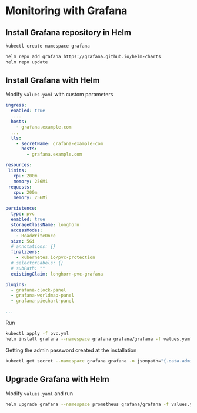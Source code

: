 # Monitoring with Grafana

## Install Grafana repository in Helm

```bash
kubectl create namespace grafana
```

```bash
helm repo add grafana https://grafana.github.io/helm-charts
helm repo update
```

## Install Grafana with Helm

Modify `values.yaml` with custom parameters

```yml
ingress:
  enabled: true
  ....
  hosts:
    - grafana.example.com
  ...
  tls:
    - secretName: grafana-example-com
      hosts:
        - grafana.example.com

resources:
 limits:
   cpu: 200m
   memory: 256Mi
 requests:
   cpu: 200m
   memory: 256Mi

persistence:
  type: pvc
  enabled: true
  storageClassName: longhorn
  accessModes:
    - ReadWriteOnce
  size: 5Gi
  # annotations: {}
  finalizers:
    - kubernetes.io/pvc-protection
  # selectorLabels: {}
  # subPath: ""
  existingClaim: longhorn-pvc-grafana

plugins:
  - grafana-clock-panel
  - grafana-worldmap-panel
  - grafana-piechart-panel

...
```

Run

```bash
kubectl apply -f pvc.yml
helm install grafana --namespace grafana grafana/grafana -f values.yaml
```

Getting the admin password created at the installation

```bash
kubectl get secret --namespace grafana grafana -o jsonpath="{.data.admin-password}" | base64 --decode ; echo
```

## Upgrade Grafana with Helm

Modify `values.yaml` and run

```bash
helm upgrade grafana --namespace prometheus grafana/grafana -f values.yaml
```
